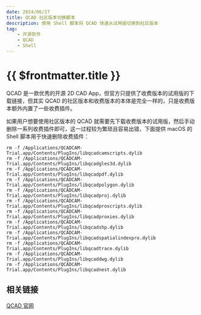 ```yaml
---
date: 2024/06/27
title: QCAD 社区版本切换脚本
description: 使用 Shell 脚本将 QCAD 快速从试用版切换到社区版本
tag:
    - 开源软件
    - QCAD
    - Shell
---
```


# {{ $frontmatter.title }}

QCAD 是一款优秀的开源 2D CAD App，但官方只提供了收费版本的试用版的下载链接，但其实 QCAD 的社区版本和收费版本的本体是完全一样的，只是收费版本额外内置了一些收费插件。

如果用户想要使用社区版本的 QCAD 就需要先下载收费版本的试用版，然后手动删除一系列收费插件即可，这一过程较为繁琐且容易出错，下面提供 macOS 的 Shell 脚本用于快速删除收费插件：

``` Shell
rm -f /Applications/QCADCAM-Trial.app/Contents/PlugIns/libqcadcamscripts.dylib
rm -f /Applications/QCADCAM-Trial.app/Contents/PlugIns/libqcadgles3d.dylib
rm -f /Applications/QCADCAM-Trial.app/Contents/PlugIns/libqcadpdf.dylib
rm -f /Applications/QCADCAM-Trial.app/Contents/PlugIns/libqcadpolygon.dylib
rm -f /Applications/QCADCAM-Trial.app/Contents/PlugIns/libqcadproj.dylib
rm -f /Applications/QCADCAM-Trial.app/Contents/PlugIns/libqcadproscripts.dylib
rm -f /Applications/QCADCAM-Trial.app/Contents/PlugIns/libqcadproxies.dylib
rm -f /Applications/QCADCAM-Trial.app/Contents/PlugIns/libqcadshp.dylib
rm -f /Applications/QCADCAM-Trial.app/Contents/PlugIns/libqcadspatialindexpro.dylib
rm -f /Applications/QCADCAM-Trial.app/Contents/PlugIns/libqcadtrace.dylib
rm -f /Applications/QCADCAM-Trial.app/Contents/PlugIns/libqcaddwg.dylib
rm -f /Applications/QCADCAM-Trial.app/Contents/PlugIns/libqcadnest.dylib
```

## 相关链接

[QCAD 官网](https://qcad.org/)
